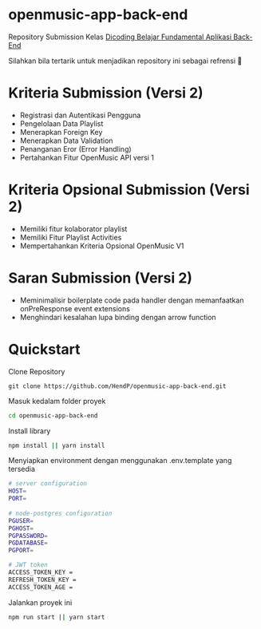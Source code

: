 # openmusic-app-back-end

Repository Submission Kelas [Dicoding Belajar Fundamental Aplikasi Back-End](https://www.dicoding.com/academies/271)

Silahkan bila tertarik untuk menjadikan repository ini sebagai refrensi 🙂

# Kriteria Submission (Versi 2)
- Registrasi dan Autentikasi Pengguna
- Pengelolaan Data Playlist 
- Menerapkan Foreign Key
- Menerapkan Data Validation
- Penanganan Eror (Error Handling)
- Pertahankan Fitur OpenMusic API versi 1 

# Kriteria Opsional Submission (Versi 2)
- Memiliki fitur kolaborator playlist
- Memiliki Fitur Playlist Activities
- Mempertahankan Kriteria Opsional OpenMusic V1

# Saran Submission (Versi 2)
- Meminimalisir boilerplate code pada handler dengan memanfaatkan onPreResponse event extensions
- Menghindari kesalahan lupa binding dengan arrow function

# Quickstart

Clone Repository
```
git clone https://github.com/HendP/openmusic-app-back-end.git
```

Masuk kedalam folder proyek
```bash
cd openmusic-app-back-end
```

Install library
```bash
npm install || yarn install
```

Menyiapkan environment dengan menggunakan .env.template yang tersedia
```bash
# server configuration
HOST=
PORT=
 
# node-postgres configuration
PGUSER=
PGHOST=
PGPASSWORD=
PGDATABASE=
PGPORT=

# JWT token
ACCESS_TOKEN_KEY =
REFRESH_TOKEN_KEY =
ACCESS_TOKEN_AGE = 
```

Jalankan proyek ini
```bash
npm run start || yarn start
```
